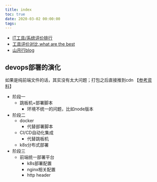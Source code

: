 ```yaml
---
title: index
toc: true
date: 2020-03-02 00:00:00
tags:
---
```


* [IT工具/系统评价排行](https://founderkit.com/)
* [工具评价对比,what are the best](https://www.slant.co/)
* [山月行blog](https://shanyue.tech/op)



## devops部署的演化
如果是纯前端文件的话，其实没有太大问题；打包之后直接推到cdn 【[参考资料](https://shanyue.tech/op/deploy-fe.html)】
* 阶段一
  * 跳板机+部署脚本
  	- 环境不统一的问题，比如node版本
* 阶段二
  * docker
  	- 代替部署脚本
  * CI/CD自动化集成
  	- 代替跳板机
  * k8s分布式部署
* 阶段三
  * 前端统一部署平台
  	* k8s部署配置
  	* nginx相关配置
  	* http header

